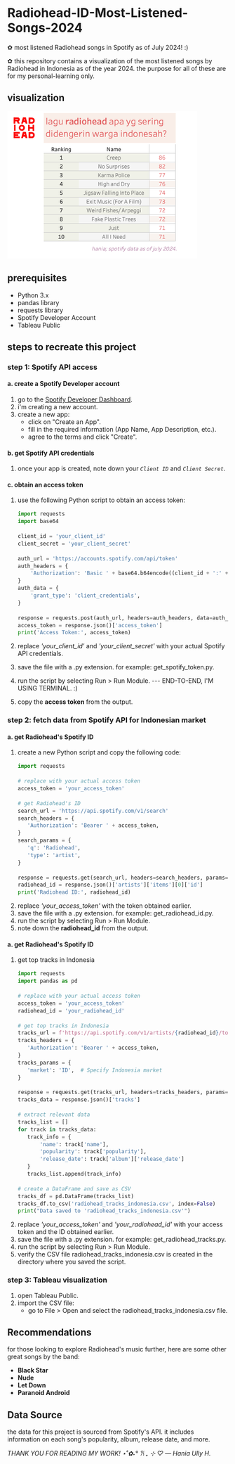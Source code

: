 # Radiohead-ID-Most-Listened-Songs-2024
✿ most listened Radiohead songs in Spotify as of July 2024! :)

✿ this repository contains a visualization of the most listened songs by Radiohead in Indonesia as of the year 2024. the purpose for all of these are for my personal-learning only.

## visualization

![Visualization](https://github.com/haniaully/Radiohead-ID-Most-Listened-Songs-2024/blob/4faf7a3fd9f248d1bab7e2ae53ce52ff38c4e7a0/Radiohead%20ID%202024.png)

## prerequisites

- Python 3.x
- pandas library
- requests library
- Spotify Developer Account
- Tableau Public
  
## steps to recreate this project
  
### step 1: Spotify API access

#### a. create a Spotify Developer account
1. go to the [Spotify Developer Dashboard](https://developer.spotify.com/dashboard/login).
2. i'm creating a new account.
3. create a new app:
   - click on "Create an App".
   - fill in the required information (App Name, App Description, etc.).
   - agree to the terms and click "Create".

#### b. get Spotify API credentials
1. once your app is created, note down your _`Client ID`_ and _`Client Secret`_.

#### c. obtain an access token
1. use the following Python script to obtain an access token:

   ```python
   import requests
   import base64

   client_id = 'your_client_id'
   client_secret = 'your_client_secret'

   auth_url = 'https://accounts.spotify.com/api/token'
   auth_headers = {
       'Authorization': 'Basic ' + base64.b64encode((client_id + ':' + client_secret).encode('utf-8')).decode('utf-8'),
   }
   auth_data = {
       'grant_type': 'client_credentials',
   }

   response = requests.post(auth_url, headers=auth_headers, data=auth_data)
   access_token = response.json()['access_token']
   print('Access Token:', access_token)

2. replace _'your_client_id'_ and _'your_client_secret'_ with your actual Spotify API credentials.
3. save the file with a .py extension. for example: get_spotify_token.py.
4. run the script by selecting Run > Run Module. --- END-TO-END, I'M USING TERMINAL. :)
5. copy the **access token** from the output.

### step 2: fetch data from Spotify API for Indonesian market

#### a. get Radiohead's Spotify ID
1. create a new Python script and copy the following code:
   ```python
   import requests

   # replace with your actual access token
   access_token = 'your_access_token'

   # get Radiohead's ID
   search_url = 'https://api.spotify.com/v1/search'
   search_headers = {
      'Authorization': 'Bearer ' + access_token,
   }
   search_params = {
      'q': 'Radiohead',
      'type': 'artist',
   }

   response = requests.get(search_url, headers=search_headers, params=search_params)
   radiohead_id = response.json()['artists']['items'][0]['id']
   print('Radiohead ID:', radiohead_id)

2. replace _'your_access_token'_ with the token obtained earlier.
3. save the file with a .py extension. for example: get_radiohead_id.py.
4. run the script by selecting Run > Run Module.
5. note down the **radiohead_id** from the output.

#### a. get Radiohead's Spotify ID
1. get top tracks in Indonesia
   ```python
   import requests
   import pandas as pd

   # replace with your actual access token
   access_token = 'your_access_token'
   radiohead_id = 'your_radiohead_id'

   # get top tracks in Indonesia
   tracks_url = f'https://api.spotify.com/v1/artists/{radiohead_id}/top-tracks'
   tracks_headers = {
      'Authorization': 'Bearer ' + access_token,
   }
   tracks_params = {
      'market': 'ID',  # Specify Indonesia market
   }

   response = requests.get(tracks_url, headers=tracks_headers, params=tracks_params)
   tracks_data = response.json()['tracks']

   # extract relevant data
   tracks_list = []
   for track in tracks_data:
      track_info = {
          'name': track['name'],
          'popularity': track['popularity'],
          'release_date': track['album']['release_date']
      }
      tracks_list.append(track_info)

   # create a DataFrame and save as CSV
   tracks_df = pd.DataFrame(tracks_list)
   tracks_df.to_csv('radiohead_tracks_indonesia.csv', index=False)
   print("Data saved to 'radiohead_tracks_indonesia.csv'")

2. replace _'your_access_token'_ and _'your_radiohead_id'_ with your access token and the ID obtained earlier.
3. save the file with a .py extension. for example: get_radiohead_tracks.py.
4. run the script by selecting Run > Run Module.
5. verify the CSV file radiohead_tracks_indonesia.csv is created in the directory where you saved the script.

### step 3: Tableau visualization
1. open Tableau Public.
2. import the CSV file:
     - go to File > Open and select the radiohead_tracks_indonesia.csv file.

## Recommendations

for those looking to explore Radiohead's music further, here are some other great songs by the band:

- **Black Star**
- **Nude**
- **Let Down**
- **Paranoid Android**

## Data Source

the data for this project is sourced from Spotify's API. it includes information on each song's popularity, album, release date, and more.

_THANK YOU FOR READING MY WORK! ⋆˚✿˖° 𐙚 ₊ ⊹ ♡ — Hania Ully H._
